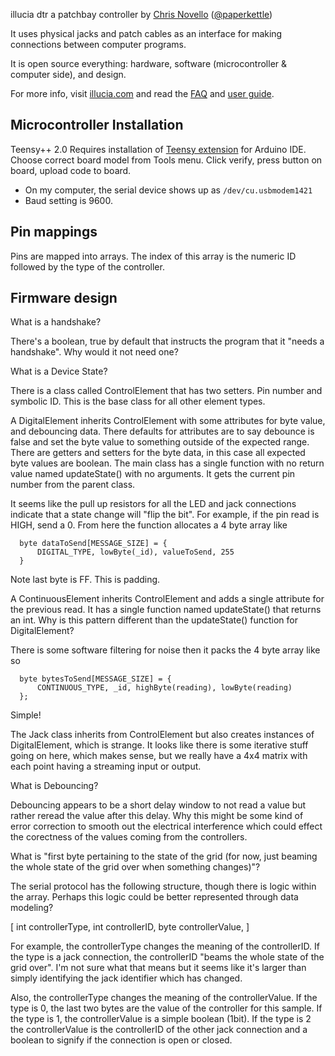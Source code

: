 illucia dtr
a patchbay controller 
by [Chris Novello](http://chrisnovello.com) ([@paperkettle](http://www.twitter.com/paperkettle))   

It uses physical jacks and patch cables as an interface for making connections between computer programs. 

It is open source everything: hardware, software (microcontroller & computer side), and design.

For more info, visit [illucia.com](http://www.illucia.com) and read the [FAQ](http://www.illucia.com/faq/) and [user guide](http://www.illucia.com/guide/).

## Microcontroller Installation

Teensy++ 2.0
Requires installation of [Teensy extension](https://www.pjrc.com/teensy/td_download.html) for Arduino IDE. Choose correct board model from Tools menu. Click verify, press button on board, upload code to board.

* On my computer, the serial device shows up as `/dev/cu.usbmodem1421`
* Baud setting is 9600.

## Pin mappings

Pins are mapped into arrays. The index of this array is the numeric ID followed by the type of the controller.

## Firmware design 

What is a handshake?

There's a boolean, true by default that instructs the program that it "needs a handshake". Why would it not need one?

What is a Device State?

There is a class called ControlElement that has two setters. Pin number and symbolic ID. This is the base class for all other element types.

A DigitalElement inherits ControlElement with some attributes for byte value, and debouncing data. There defaults for attributes are to say debounce is false and set the byte value to something outside of the expected range. There are getters and setters for the byte data, in this case all expected byte values are boolean. The main class has a single function with no return value named updateState() with no arguments. It gets the current pin number from the parent class.

It seems like the pull up resistors for all the LED and jack connections indicate that a state change will "flip the bit". For example, if the pin read is HIGH, send a 0. From here the function allocates a 4 byte array like 

```
  byte dataToSend[MESSAGE_SIZE] = {
      DIGITAL_TYPE, lowByte(_id), valueToSend, 255
  }
```
Note last byte is FF. This is padding.

A ContinuousElement inherits ControlElement and adds a single attribute for the previous read. It has a single function named updateState() that returns an int. Why is this pattern different than the updateState() function for DigitalElement?

There is some software filtering for noise then it packs the 4 byte array like so

```
  byte bytesToSend[MESSAGE_SIZE] = {
      CONTINUOUS_TYPE, _id, highByte(reading), lowByte(reading)
  };
```

Simple!

The Jack class inherits from ControlElement but also creates instances of DigitalElement, which is strange. It looks like there is some iterative stuff going on here, which makes sense, but we really have a 4x4 matrix with each point having a streaming input or output. 

What is Debouncing? 

Debouncing appears to be a short delay window to not read a value but rather reread the value after this delay. Why this might be some kind of error correction to smooth out the electrical interference which could effect the corectness of the values coming from the controllers.

What is "first byte pertaining to the state of the grid (for now, just beaming the whole state of the grid over when something changes)"?

The serial protocol has the following structure, though there is logic within the array. Perhaps this logic could be better represented through data modeling?

[
int controllerType,
int controllerID,
byte controllerValue,
]

For example, the controllerType changes the meaning of the controllerID. If the type is a jack connection, the controllerID "beams the whole state of the grid over". I'm not sure what that means but it seems like it's larger than simply identifying the jack identifier which has changed.

Also, the controllerType changes the meaning of the controllerValue. If the type is 0, the last two bytes are the value of the controller for this sample. If the type is 1, the controllerValue is a simple boolean (1bit). If the type is 2 the controllerValue is the controllerID of the other jack connection and a boolean to signify if the connection is open or closed.
